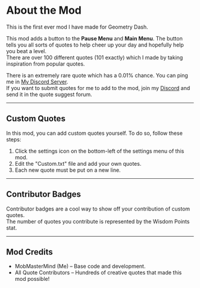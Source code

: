 # <c1>About the Mod</c>
This is the first ever mod I have made for <c2>Geometry Dash</c>.

This mod adds a button to the **Pause Menu** and **Main Menu**. The button tells you all sorts of quotes to help cheer up your day and hopefully help you beat a level.  
There are over <c3>100 different quotes</c> (101 exactly) which I made by taking inspiration from popular quotes.

There is an <c4>extremely rare quote</c> which has a 0.01% chance. You can ping me in [<c5>My Discord Server</c>](https://discord.gg/wThzkVxKuF).  
If you want to submit quotes for me to add to the mod, join my [<c5>Discord</c>](https://discord.gg/wThzkVxKuF) and send it in the quote suggest forum.

---

## <c2>Custom Quotes</c>
In this mod, you can add custom quotes yourself. To do so, follow these steps:  
1. Click the settings icon on the bottom-left of the settings menu of this mod.  
2. Edit the "<c4>Custom.txt</c>" file and add your own quotes.  
3. Each new quote must be put on a new line.

---

## <c6>Contributor Badges</c>
Contributor badges are a cool way to show off your contribution of custom quotes.  
The number of quotes you contribute is represented by the <c3>Wisdom Points</c> stat.

---

## <c7>Mod Credits</c>
- <c8>MobMasterMind (Me)</c> – Base code and development.  
- <c9>All Quote Contributors</c> – Hundreds of creative quotes that made this mod possible!  